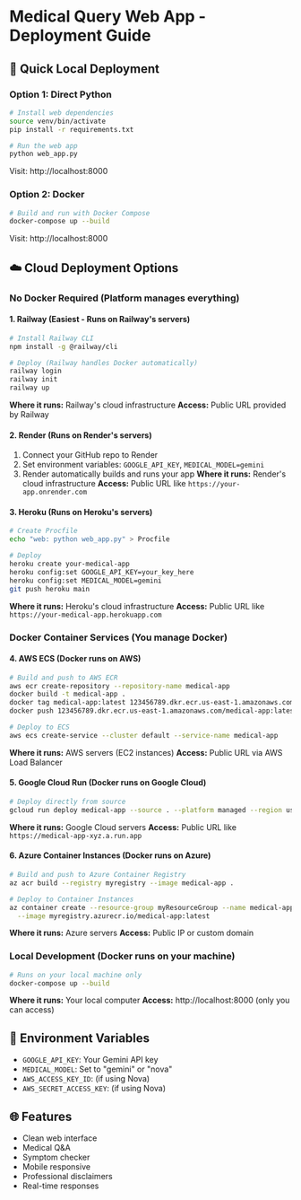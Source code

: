 # Medical Query Web App - Deployment Guide

## 🚀 Quick Local Deployment

### Option 1: Direct Python
```bash
# Install web dependencies
source venv/bin/activate
pip install -r requirements.txt

# Run the web app
python web_app.py
```
Visit: http://localhost:8000

### Option 2: Docker
```bash
# Build and run with Docker Compose
docker-compose up --build
```
Visit: http://localhost:8000

## ☁️ Cloud Deployment Options

### **No Docker Required (Platform manages everything)**

#### 1. Railway (Easiest - Runs on Railway's servers)
```bash
# Install Railway CLI
npm install -g @railway/cli

# Deploy (Railway handles Docker automatically)
railway login
railway init
railway up
```
**Where it runs:** Railway's cloud infrastructure
**Access:** Public URL provided by Railway

#### 2. Render (Runs on Render's servers)
1. Connect your GitHub repo to Render
2. Set environment variables: `GOOGLE_API_KEY`, `MEDICAL_MODEL=gemini`
3. Render automatically builds and runs your app
**Where it runs:** Render's cloud infrastructure
**Access:** Public URL like `https://your-app.onrender.com`

#### 3. Heroku (Runs on Heroku's servers)
```bash
# Create Procfile
echo "web: python web_app.py" > Procfile

# Deploy
heroku create your-medical-app
heroku config:set GOOGLE_API_KEY=your_key_here
heroku config:set MEDICAL_MODEL=gemini
git push heroku main
```
**Where it runs:** Heroku's cloud infrastructure
**Access:** Public URL like `https://your-medical-app.herokuapp.com`

### **Docker Container Services (You manage Docker)**

#### 4. AWS ECS (Docker runs on AWS)
```bash
# Build and push to AWS ECR
aws ecr create-repository --repository-name medical-app
docker build -t medical-app .
docker tag medical-app:latest 123456789.dkr.ecr.us-east-1.amazonaws.com/medical-app:latest
docker push 123456789.dkr.ecr.us-east-1.amazonaws.com/medical-app:latest

# Deploy to ECS
aws ecs create-service --cluster default --service-name medical-app
```
**Where it runs:** AWS servers (EC2 instances)
**Access:** Public URL via AWS Load Balancer

#### 5. Google Cloud Run (Docker runs on Google Cloud)
```bash
# Deploy directly from source
gcloud run deploy medical-app --source . --platform managed --region us-central1
```
**Where it runs:** Google Cloud servers
**Access:** Public URL like `https://medical-app-xyz.a.run.app`

#### 6. Azure Container Instances (Docker runs on Azure)
```bash
# Build and push to Azure Container Registry
az acr build --registry myregistry --image medical-app .

# Deploy to Container Instances
az container create --resource-group myResourceGroup --name medical-app \
  --image myregistry.azurecr.io/medical-app:latest
```
**Where it runs:** Azure servers
**Access:** Public IP or custom domain

### **Local Development (Docker runs on your machine)**
```bash
# Runs on your local machine only
docker-compose up --build
```
**Where it runs:** Your local computer
**Access:** http://localhost:8000 (only you can access)

## 🔧 Environment Variables
- `GOOGLE_API_KEY`: Your Gemini API key
- `MEDICAL_MODEL`: Set to "gemini" or "nova"
- `AWS_ACCESS_KEY_ID`: (if using Nova)
- `AWS_SECRET_ACCESS_KEY`: (if using Nova)

## 🌐 Features
- Clean web interface
- Medical Q&A
- Symptom checker
- Mobile responsive
- Professional disclaimers
- Real-time responses